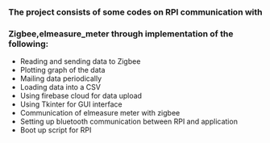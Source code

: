 ### The project consists of some codes on RPI communication with 
### Zigbee,elmeasure_meter through implementation of the following:
- Reading and sending data to Zigbee
- Plotting graph of the data
- Mailing data periodically
- Loading data into a CSV
- Using firebase cloud for data upload
- Using Tkinter for GUI interface
- Communication of elmeasure meter with zigbee
- Setting up bluetooth communication between RPI and application
- Boot up script for RPI


